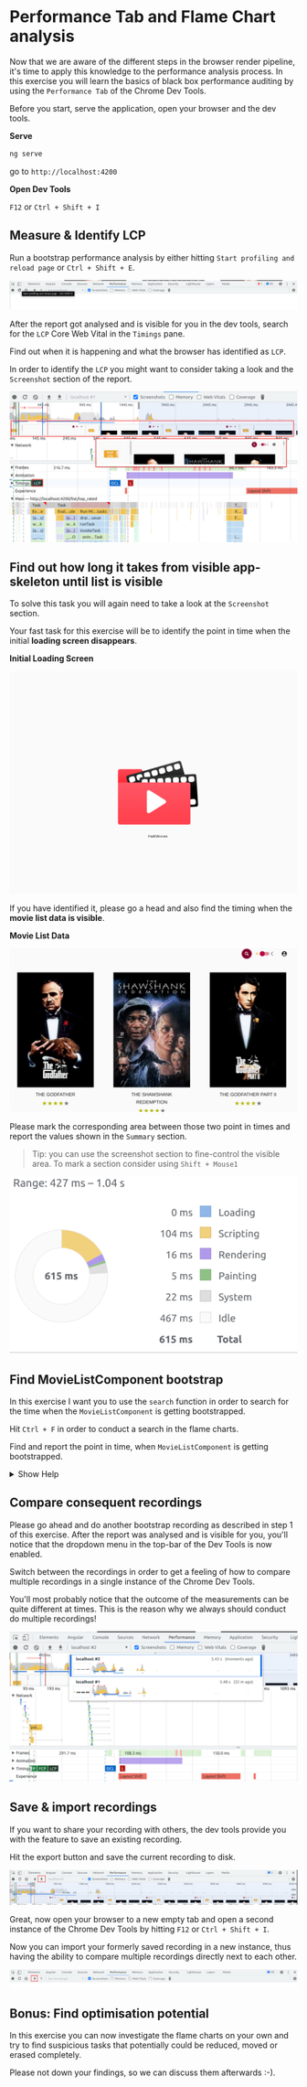 # Performance Tab and Flame Chart analysis

Now that we are aware of the different steps in the browser render pipeline, it's time to apply
this knowledge to the performance analysis process. 
In this exercise you will learn the basics of black box performance auditing by using
the `Performance Tab` of the Chrome Dev Tools.

Before you start, serve the application, open your browser and the dev tools.

**Serve**

```bash
ng serve
```

go to `http://localhost:4200`

**Open Dev Tools**

`F12` or `Ctrl + Shift + I`

## Measure & Identify LCP

Run a bootstrap performance analysis by either hitting `Start profiling and reload page` or
`Ctrl + Shift + E`.

![record-and-reload](images/performance-tab/record-and-reload.png)

After the report got analysed and is visible for you in the dev tools, search for the `LCP` 
Core Web Vital in the `Timings` pane.

Find out when it is happening and what the browser has identified as `LCP`.

In order to identify the `LCP` you might want to consider taking a look and the `Screenshot` section
of the report.

![screenshot-area](images/performance-tab/screenshot-area.png)

## Find out how long it takes from visible app-skeleton until list is visible

To solve this task you will again need to take a look at the `Screenshot` section.

Your fast task for this exercise will be to identify the point in time when the initial **loading screen disappears**.

**Initial Loading Screen**

![initial-loading-screen](images/performance-tab/initial-loading-screen.png)

If you have identified it, please go a head and also find the timing when the **movie list data is visible**.

**Movie List Data**

![movie-list-data](images/performance-tab/movie-list-data.png)

Please mark the corresponding area between those two point in times and report
the values shown in the `Summary` section.

> Tip: you can use the screenshot section to fine-control the visible area. To mark a section
> consider using `Shift + Mouse1`

![summary](images/performance-tab/summary.png)

## Find MovieListComponent bootstrap

In this exercise I want you to use the `search` function in order to search for the
time when the `MovieListComponent` is getting bootstrapped.

Hit `Ctrl + F` in order to conduct a search in the flame charts. 

Find and report the point in time, when `MovieListComponent` is getting bootstrapped.

<details>
  <summary>Show Help</summary>

![movie-list-component-bootstrap](images/performance-tab/movie-list-component-bootstrap.png)

</details>

## Compare consequent recordings

Please go ahead and do another bootstrap recording as described in
step 1 of this exercise.
After the report was analysed and is visible for you, you'll notice
that the dropdown menu in the top-bar of the Dev Tools is now
enabled.

Switch between the recordings in order to get a feeling of how to
compare multiple recordings in a single
instance of the Chrome Dev Tools. 

You'll most probably notice that the outcome of the measurements can be 
quite different at times. This is the reason
why we always should conduct do multiple recordings!

![multiple recordings](images/performance-tab/multiple-recordings.png)

## Save & import recordings

If you want to share your recording with others, the dev tools provide
you with the feature to save an existing recording.

Hit the export button and save the current recording to disk.

![save recording](images/performance-tab/save-recording.png)

Great, now open your browser to a new empty tab and open a second instance of the 
Chrome Dev Tools by hitting `F12` or `Ctrl + Shift + I`.

Now you can import your formerly saved recording in a new instance, thus
having the ability to compare
multiple recordings directly next to each other.

![import recording](images/performance-tab/import-recording.png)

## Bonus: Find optimisation potential

In this exercise you can now investigate the flame charts on your own and try to find suspicious tasks that
potentially could be reduced, moved or erased completely.

Please not down your findings, so we can discuss them afterwards :-).
